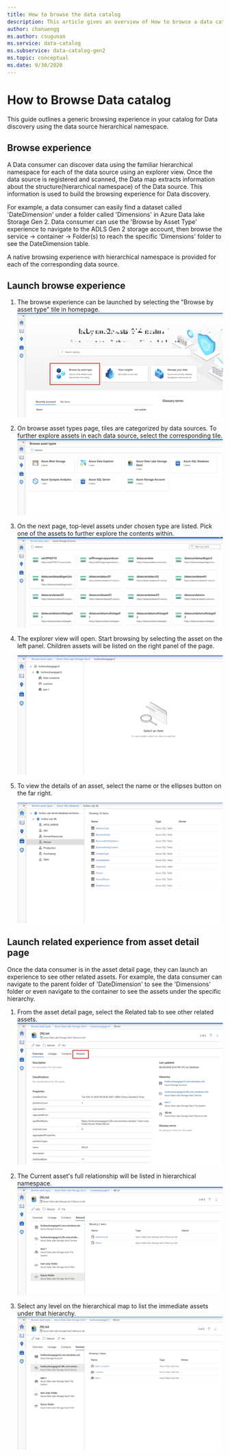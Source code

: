 ```yaml
---
title: How to browse the data catalog 
description: This article gives an overview of How to browse a data catalog using 'Browse by asset type tile'
author: chanuengg
ms.author: csugunan
ms.service: data-catalog
ms.subservice: data-catalog-gen2
ms.topic: conceptual
ms.date: 9/30/2020
---
```


# How to Browse Data catalog

This guide outlines a generic browsing experience in your catalog for Data discovery using the data source hierarchical namespace.

## Browse experience

A Data consumer can discover data using the familiar hierarchical namespace for each of the data source using an explorer view. Once the data source is registered and scanned, the Data map extracts information about the structure(hierarchical namespace) of the Data source. This information is used to build the browsing experience for Data discovery.

For example, a data consumer can easily find a dataset called 'DateDimension' under a folder called 'Dimensions' in Azure Data lake Storage Gen 2. Data consumer can use the 'Browse by Asset Type' experience to navigate to the ADLS Gen 2 storage account, then browse the service -> container -> Folder(s) to reach the specific 'Dimensions' folder to see the DateDimension table.

A native browsing experience with hierarchical namespace is provided for each of the corresponding data source.

## Launch browse experience

1. The browse experience can be launched by selecting the "Browse by asset type" tile in homepage.
   ![alt-text](./media/how-to-browse-catalog/image1.jpg)

2. On browse asset types page, tiles are categorized by data sources. To further explore assets in each data source, select the corresponding tile.
   ![alt-text](./media/how-to-browse-catalog/image2.jpg)

3. On the next page, top-level assets under chosen type are listed. Pick one of the assets to further explore the contents within.
   ![alt-text](./media/how-to-browse-catalog/image3.jpg)

4. The explorer view will open. Start browsing by selecting the asset on the left panel. Children assets will be listed on the right panel of the page.

   ![alt-text](./media/how-to-browse-catalog/image6.jpg)

5. To view the details of an asset, select the name or the ellipses button on the far right.

   ![alt-text](./media/how-to-browse-catalog/image7.jpg)

## Launch related experience from asset detail page

Once the data consumer is in the asset detail page, they can launch an experience to see other related assets. For example, the data consumer can navigate to the parent folder of 'DateDimension' to see the 'Dimensions' folder or even navigate to the container to see the assets under the specific hierarchy. 

1. From the asset detail page, select the Related tab to see other related assets.
   ![alt-text](./media/how-to-browse-catalog/image10.jpg)
2. The Current asset's full relationship will be listed in hierarchical namespace.
   ![alt-text](./media/how-to-browse-catalog/image11.jpg)

3. Select any level on the hierarchical map to list the immediate assets under that hierarchy.
   ![alt-text](./media/how-to-browse-catalog/image13.jpg)
